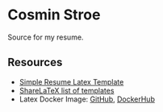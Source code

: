 # Cosmin Stroe

Source for my resume.

## Resources

* [Simple Resume Latex Template](https://github.com/zachscrivena/simple-resume-cv)
* [ShareLaTeX list of templates](https://www.sharelatex.com/templates/cv-or-resume)
* Latex Docker Image: [GitHub](https://github.com/blang/latex-docker), [DockerHub](https://hub.docker.com/r/blang/latex/)
